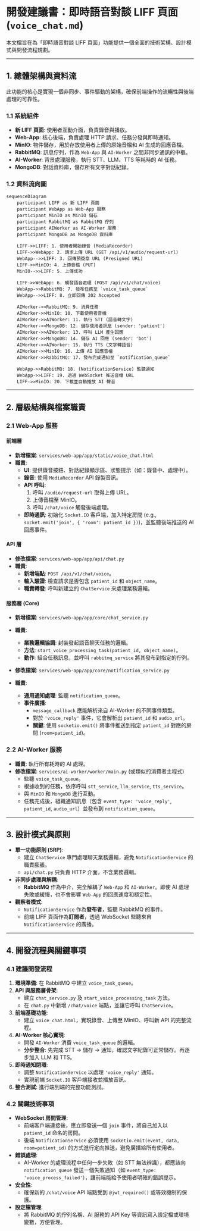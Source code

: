 # 開發建議書：即時語音對談 LIFF 頁面 (`voice_chat.md`)

本文檔旨在為「即時語音對談 LIFF 頁面」功能提供一個全面的技術架構、設計模式與開發流程規劃。

---

## 1. 總體架構與資料流

此功能的核心是實現一個非同步、事件驅動的架構，確保前端操作的流暢性與後端處理的可靠性。

### 1.1 系統組件

- **新 LIFF 頁面**: 使用者互動介面，負責錄音與播放。
- **Web-App**: 核心後端，負責處理 HTTP 請求、任務分發與即時通知。
- **MinIO**: 物件儲存，用於存放使用者上傳的原始音檔和 AI 生成的回應音檔。
- **RabbitMQ**: 訊息佇列，作為 `Web-App` 與 `AI-Worker` 之間非同步通訊的中樞。
- **AI-Worker**: 背景處理服務，執行 STT、LLM、TTS 等耗時的 AI 任務。
- **MongoDB**: 對話資料庫，儲存所有文字對話紀錄。

### 1.2 資料流向圖

```mermaid
sequenceDiagram
    participant LIFF as 新 LIFF 頁面
    participant WebApp as Web-App 服務
    participant MinIO as MinIO 儲存
    participant RabbitMQ as RabbitMQ 佇列
    participant AIWorker as AI-Worker 服務
    participant MongoDB as MongoDB 資料庫

    LIFF->>LIFF: 1. 使用者開始錄音 (MediaRecorder)
    LIFF->>WebApp: 2. 請求上傳 URL (GET /api/v1/audio/request-url)
    WebApp-->>LIFF: 3. 回傳預簽章 URL (Presigned URL)
    LIFF->>MinIO: 4. 上傳音檔 (PUT)
    MinIO-->>LIFF: 5. 上傳成功

    LIFF->>WebApp: 6. 觸發語音處理 (POST /api/v1/chat/voice)
    WebApp->>RabbitMQ: 7. 發布任務至 `voice_task_queue`
    WebApp-->>LIFF: 8. 立即回傳 202 Accepted

    AIWorker->>RabbitMQ: 9. 消費任務
    AIWorker->>MinIO: 10. 下載使用者音檔
    AIWorker->>AIWorker: 11. 執行 STT (語音轉文字)
    AIWorker->>MongoDB: 12. 儲存使用者訊息 (sender: 'patient')
    AIWorker->>AIWorker: 13. 呼叫 LLM 產生回應
    AIWorker->>MongoDB: 14. 儲存 AI 回應 (sender: 'bot')
    AIWorker->>AIWorker: 15. 執行 TTS (文字轉語音)
    AIWorker->>MinIO: 16. 上傳 AI 回應音檔
    AIWorker->>RabbitMQ: 17. 發布完成通知至 `notification_queue`

    WebApp->>RabbitMQ: 18. (NotificationService) 監聽通知
    WebApp->>LIFF: 19. 透過 WebSocket 推送音檔 URL
    LIFF->>MinIO: 20. 下載並自動播放 AI 聲音
```

---

## 2. 層級結構與檔案職責

### 2.1 Web-App 服務

#### **前端層**

- **新增檔案**: `services/web-app/app/static/voice_chat.html`
- **職責**:
  - **UI**: 提供錄音按鈕、對話紀錄顯示區、狀態提示（如：錄音中、處理中）。
  - **錄音**: 使用 `MediaRecorder` API 錄製音訊。
  - **API 呼叫**:
    1.  呼叫 `/audio/request-url` 取得上傳 URL。
    2.  上傳音檔至 MinIO。
    3.  呼叫 `/chat/voice` 觸發後端處理。
  - **即時通訊**: 初始化 `Socket.IO` 客戶端，加入特定房間 (e.g., `socket.emit('join', { 'room': patient_id })`)，並監聽後端推送的 AI 回應事件。

#### **API 層**

- **修改檔案**: `services/web-app/app/api/chat.py`
- **職責**:
  - **新增端點**: `POST /api/v1/chat/voice`。
  - **輸入驗證**: 檢查請求是否包含 `patient_id` 和 `object_name`。
  - **職責轉發**: 呼叫新建立的 `ChatService` 來處理業務邏輯。

#### **服務層 (Core)**

- **新增檔案**: `services/web-app/app/core/chat_service.py`
- **職責**:

  - **業務邏輯協調**: 封裝發起語音聊天任務的邏輯。
  - **方法**: `start_voice_processing_task(patient_id, object_name)`。
  - **動作**: 組合任務訊息，並呼叫 `rabbitmq_service` 將其發布到指定的佇列。

- **修改檔案**: `services/web-app/app/core/notification_service.py`
- **職責**:
  - **通用通知處理**: 監聽 `notification_queue`。
  - **事件廣播**:
    - `message_callback` 應能解析來自 AI-Worker 的不同事件類型。
    - 對於 `'voice_reply'` 事件，它會解析出 `patient_id` 和 `audio_url`。
    - **關鍵**: 使用 `socketio.emit()` 將事件推送到指定 `patient_id` 對應的房間 (`room=patient_id`)。

### 2.2 AI-Worker 服務

- **職責**: 執行所有耗時的 AI 處理。
- **修改檔案**: `services/ai-worker/worker/main.py` (或類似的消費者主程式)
  - 監聽 `voice_task_queue`。
  - 根據收到的任務，依序呼叫 `stt_service`, `llm_service`, `tts_service`。
  - 與 `MinIO` 和 `MongoDB` 進行互動。
  - 任務完成後，組織通知訊息（包含 `event_type: 'voice_reply'`, `patient_id`, `audio_url`）並發布到 `notification_queue`。

---

## 3. 設計模式與原則

- **單一功能原則 (SRP)**:
  - 建立 `ChatService` 專門處理聊天業務邏輯，避免 `NotificationService` 的職責膨脹。
  - `api/chat.py` 只負責 HTTP 介面，不含業務邏輯。
- **非同步處理與解耦**:
  - **RabbitMQ** 作為中介，完全解耦了 `Web-App` 和 `AI-Worker`。即使 AI 處理失敗或緩慢，也不會影響 `Web-App` 的回應速度和穩定性。
- **觀察者模式**:
  - `NotificationService` 作為**發布者**，監聽 RabbitMQ 的事件。
  - 前端 LIFF 頁面作為**訂閱者**，透過 WebSocket 監聽來自 `NotificationService` 的廣播。

---

## 4. 開發流程與關鍵事項

### 4.1 建議開發流程

1.  **環境準備**: 在 RabbitMQ 中建立 `voice_task_queue`。
2.  **API 與服務層骨架**:
    - 建立 `chat_service.py` 及 `start_voice_processing_task` 方法。
    - 在 `chat.py` 中新增 `/chat/voice` 端點，並讓它呼叫 `ChatService`。
3.  **前端基礎功能**:
    - 建立 `voice_chat.html`，實現錄音、上傳至 MinIO、呼叫新 API 的完整流程。
4.  **AI-Worker 核心實現**:
    - 開發 `AI-Worker` 消費 `voice_task_queue` 的邏輯。
    - **分步整合**: 先完成 STT -> 儲存 -> 通知，確認文字紀錄可正常儲存。再逐步加入 LLM 和 TTS。
5.  **即時通知閉環**:
    - 調整 `NotificationService` 以處理 `'voice_reply'` 通知。
    - 實現前端 `Socket.IO` 客戶端接收並播放音訊。
6.  **整合測試**: 進行端到端的完整功能測試。

### 4.2 關鍵技術事項

- **WebSocket 房間管理**:
  - 前端客戶端連接後，應立即發送一個 `join` 事件，將自己加入以 `patient_id` 命名的房間。
  - 後端 `NotificationService` 必須使用 `socketio.emit(event, data, room=patient_id)` 的方式進行定向推送，避免廣播給所有使用者。
- **錯誤處理**:
  - AI-Worker 的處理流程中任何一步失敗（如 STT 無法辨識），都應該向 `notification_queue` 發送一個失敗通知（如 `event_type: 'voice_process_failed'`），讓前端能給予使用者明確的錯誤提示。
- **安全性**:
  - 確保新的 `/chat/voice` API 端點受到 `@jwt_required()` 或等效機制的保護。
- **設定檔管理**:
  - 將 RabbitMQ 的佇列名稱、AI 服務的 API Key 等資訊寫入設定檔或環境變數，方便管理。

